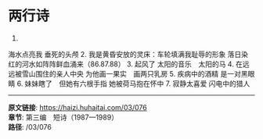 # 两行诗

1.
海水点亮我
垂死的头颅
2.
我是黄昏安放的灵床：车轮填满我耻辱的形象
落日染红的河水如阵阵鲜血涌来（86.87.88）
3.
起风了
太阳的音乐　太阳的马
4.
在远远被雪山围住的亲人中央
为他画一果实　画两只乳房
5.
疾病中的酒精
是一对黑眼睛
6.
妹妹瞎了　但她有六根手指
她被荷马抱在怀中
7.
寂静太喜爱
闪电中的猎人

---

**原文链接**: https://haizi.huhaitai.com/03/076  
**章节**: 第三编　短诗（1987—1989）  
**路径**: /03/076
